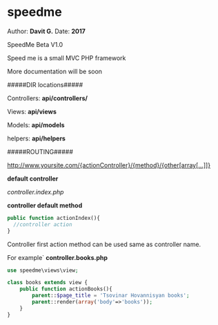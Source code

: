 # speedme

Author: **Davit G.**
Date: **2017**

SpeedMe Beta V1.0

Speed me is a small MVC PHP framework

More documentation will be soon

#####DIR locations#####

Controllers: **api/controllers/**

Views: **api/views**

Models: **api/models**

helpers: **api/helpers**

#####ROUTING#####

http://www.yoursite.com/{actionController}/{method}/{other[array[...]]}

**default controller**

*controller.index.php*

**controller default method**

```php
public function actionIndex(){
  //controller action
}
```
Controller first action method can be used same as controller name.

For example` **controller.books.php**


```php
use speedme\views\view;

class books extends view {
    public function actionBooks(){
        parent::$page_title = 'Tsovinar Hovannisyan books';
        parent::render(array('body'=>'books'));
    }
}
```


